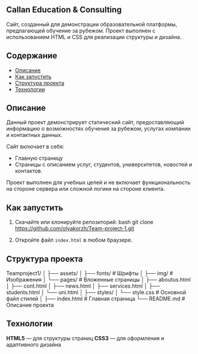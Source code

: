 ## Callan Education & Consulting

Сайт, созданный для демонстрации образовательной платформы, предлагающей обучение за рубежом. Проект выполнен с использованием HTML и CSS для реализации структуры и дизайна.

## Содержание
- [Описание](#описание)
- [Как запустить](#как-запустить)
- [Структура проекта](#структура-проекта)
- [Технологии](#технологии)

## Описание
Данный проект демонстрирует статический сайт, предоставляющий информацию о возможностях обучения за рубежом, услугах компании и контактных данных.

Сайт включает в себя:
- Главную страницу
- Страницы с описанием услуг, студентов, университетов, новостей и контактов.

Проект выполнен для учебных целей и не включает функциональность на стороне сервера или сложной логики на стороне клиента.

## Как запустить
1. Скачайте или клонируйте репозиторий:
   bash
   git clone https://github.com/olyakorzh/Team-project-1.git
   
2. Откройте файл `index.html` в любом браузере.

## Структура проекта

Teamproject1/
│
├── assets/
│   ├── fonts/       # Шрифты
│   ├── img/         # Изображения
│   └── pages/       # Вложенные страницы
│       ├── aboutus.html
│       ├── cont.html
│       ├── news.html
│       ├── services.html
│       ├── students.html
│       └── uni.html
│
├── styles/
│   └── style.css    # Основной файл стилей
│
├── index.html       # Главная страница
└── README.md        # Описание проекта


## Технологии
**HTML5** — для структуры страниц
**CSS3** — для оформления и адаптивного дизайна

